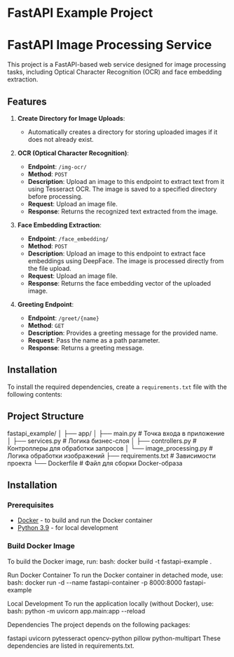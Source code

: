 # FastAPI Example Project

# FastAPI Image Processing Service

This project is a FastAPI-based web service designed for image processing tasks, including Optical Character Recognition (OCR) and face embedding extraction.

## Features

1. **Create Directory for Image Uploads**:
   - Automatically creates a directory for storing uploaded images if it does not already exist.

2. **OCR (Optical Character Recognition)**:
   - **Endpoint**: `/img-ocr/`
   - **Method**: `POST`
   - **Description**: Upload an image to this endpoint to extract text from it using Tesseract OCR. The image is saved to a specified directory before processing.
   - **Request**: Upload an image file.
   - **Response**: Returns the recognized text extracted from the image.

3. **Face Embedding Extraction**:
   - **Endpoint**: `/face_embedding/`
   - **Method**: `POST`
   - **Description**: Upload an image to this endpoint to extract face embeddings using DeepFace. The image is processed directly from the file upload.
   - **Request**: Upload an image file.
   - **Response**: Returns the face embedding vector of the uploaded image.

4. **Greeting Endpoint**:
   - **Endpoint**: `/greet/{name}`
   - **Method**: `GET`
   - **Description**: Provides a greeting message for the provided name.
   - **Request**: Pass the name as a path parameter.
   - **Response**: Returns a greeting message.

## Installation

To install the required dependencies, create a `requirements.txt` file with the following contents:


## Project Structure
fastapi_example/
│
├── app/
│   ├── main.py              # Точка входа в приложение
│   ├── services.py          # Логика бизнес-слоя
│   ├── controllers.py       # Контроллеры для обработки запросов
│   └── image_processing.py  # Логика обработки изображений
├── requirements.txt         # Зависимости проекта
└── Dockerfile               # Файл для сборки Docker-образа

## Installation

### Prerequisites

- [Docker](https://docs.docker.com/get-docker/) - to build and run the Docker container
- [Python 3.9](https://www.python.org/downloads/) - for local development

### Build Docker Image

To build the Docker image, run:
bash: docker build -t fastapi-example .


Run Docker Container
To run the Docker container in detached mode, use:
bash: docker run -d --name fastapi-container -p 8000:8000 fastapi-example

Local Development
To run the application locally (without Docker), use:
bash: python -m uvicorn app.main:app --reload


Dependencies
The project depends on the following packages:

fastapi
uvicorn
pytesseract
opencv-python
pillow
python-multipart
These dependencies are listed in requirements.txt.
